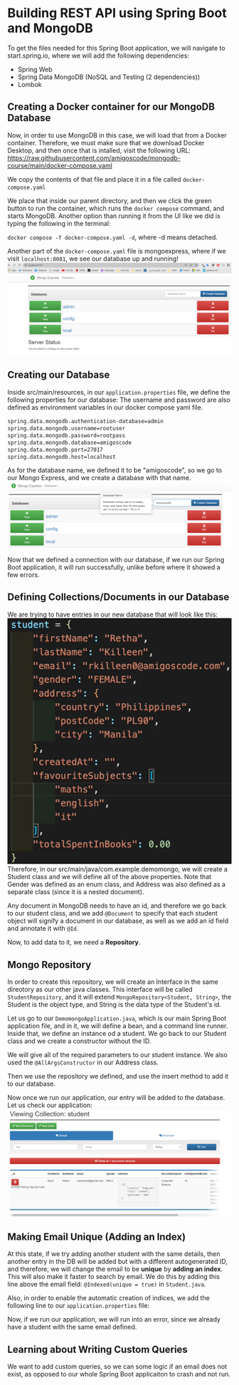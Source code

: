 # Building REST API using Spring Boot and MongoDB

To get the files needed for this Spring Boot application, we will navigate to start.spring.io, where we will add the following dependencies:
- Spring Web
- Spring Data MongoDB (NoSQL and Testing (2 dependencies))
- Lombok


## Creating a Docker container for our MongoDB Database
Now, in order to use MongoDB in this case, we will load that from a Docker container.
Therefore, we must make sure that we download Docker Desktop, and then once that is intalled,
visit the following URL: https://raw.githubusercontent.com/amigoscode/mongodb-course/main/docker-compose.yaml

We copy the contents of that file and place it in a file called `docker-compose.yaml`

We place that inside our parent directory, and then we click the green button to run the container, which runs the `docker compose` command,
and starts MongoDB. Another option than running it from the UI like we did is typing the following in the terminal:

`docker compose -f docker-compose.yaml -d`, where -d means detached.

Another part of the `docker-compose.yaml` file is mongoexpress, where if we visit `localhost:8081`, we see our database up and running!
![Mongo Express](readmeimages/mongoexpress.png)

## Creating our Database
Inside src/main/resources, in our `application.properties` file,
we define the following properties for our database:
The username and password are also defined as environment variables in our docker compose yaml file.

```
spring.data.mongodb.authentication-database=admin
spring.data.mongodb.username=rootuser
spring.data.mongodb.password=rootpass
spring.data.mongodb.database=amigoscode
spring.data.mongodb.port=27017
spring.data.mongodb.host=localhost
```
As for the database name, we defined it to be "amigoscode", so we go to our Mongo Express, and we create a database with that name.
![Creating DB in Mongo Express](readmeimages/creatingdb.png)

Now that we defined a connection with our database, if we run our Spring Boot application, it will run successfully, unlike before where it showed a few errors.

## Defining Collections/Documents in our Database
We are trying to have entries in our new database that will look like this:
![Sample Student Entry](readmeimages/samplestudent.png)
Therefore, in our src/main/java/com.example.demomongo, we will create a Student class and we will define all of the above properties.
Note that Gender was defined as an enum class, and Address was also defined as a separate class (since it is a nested document).

Any document in MongoDB needs to have an id, and therefore we go back to our student class,
and we add `@Document` to specify that each student object will signify a document in our database, as well as we add an id field and annotate it with `@Id`.

Now, to add data to it, we need a **Repository**.

## Mongo Repository
In order to create this repository, we will create an Interface in the same direotory as our other java classes.
This interface will be called `StudentRepository`, and it will extend `MongoRepository<Student, String>`, the Student is the object type, and
String is the data type of the Student's id.

Let us go to our `DemomongoApplication.java`, which is our main Spring Boot application file, and in it,
we will define a bean, and a command line runner. Inside that, we define an instance od a student. We go back to our Student class
and we create a constructor without the ID.

We will give all of the required parameters to our student instance. We also used the `@AllArgsConstructor` in our Address class.

Then we use the repository we defined, and use the insert method to add it to our database.

Now once we run our application, our entry will be added to the database. Let us check our application:
![Student Entry in DB](readmeimages/studentcollection.png)

## Making Email Unique (Adding an Index)
At this state, if we try adding another student with the same details, then another entry in the DB will be added but with
a different autogenerated ID, and therefore, we will change the email to be **unique** by **adding an index**. This
will also make it faster to search by email. We do this by adding this line above the email field: `@Indexed(unique = true)` in `Student.java`.

Also, in order to enable the automatic creation of indices, we add the following line to our `application.properties` file:

Now, if we run our application, we will run into an error, since we already have a student with the same email defined.

## Learning about Writing Custom Queries
We want to add custom queries, so we can some logic if an email does not exist, as opposed to our whole Spring Boot applicaiton to crash and not run.






